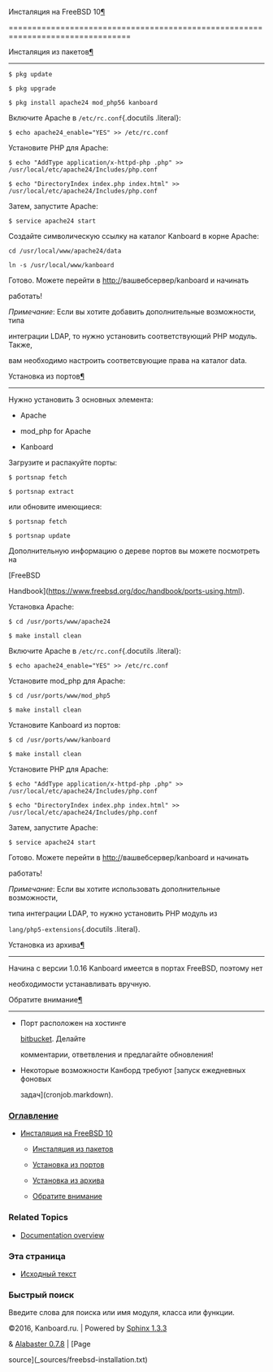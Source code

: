 Инсталяция на FreeBSD 10[¶](#freebsd-10-installation "Ссылка на этот заголовок")

================================================================================



Инсталяция из пакетов[¶](#install-from-packages "Ссылка на этот заголовок")

---------------------------------------------------------------------------



    $ pkg update

    $ pkg upgrade

    $ pkg install apache24 mod_php56 kanboard



Включите Apache в `/etc/rc.conf`{.docutils .literal}:



    $ echo apache24_enable="YES" >> /etc/rc.conf



Установите PHP для Apache:



    $ echo "AddType application/x-httpd-php .php" >> /usr/local/etc/apache24/Includes/php.conf

    $ echo "DirectoryIndex index.php index.html" >> /usr/local/etc/apache24/Includes/php.conf



Затем, запустите Apache:



    $ service apache24 start



Создайте символическую ссылку на каталог Kanboard в корне Apache:



    cd /usr/local/www/apache24/data

    ln -s /usr/local/www/kanboard



Готово. Можете перейти в <http:/>/вашвебсервер/kanboard и начинать

работать!



*Примечание*: Если вы хотите добавить дополнительные возможности, типа

интеграции LDAP, то нужно установить соответствующий PHP модуль. Также,

вам необходимо настроить соответсвующие права на каталог data.



Установка из портов[¶](#installing-from-ports "Ссылка на этот заголовок")

-------------------------------------------------------------------------



Нужно установить 3 основных элемента:



-   Apache

-   mod\_php for Apache

-   Kanboard



Загрузите и распакуйте порты:



    $ portsnap fetch

    $ portsnap extract



или обновите имеющиеся:



    $ portsnap fetch

    $ portsnap update



Дополнительную информацию о дереве портов вы можете посмотреть на

[FreeBSD

Handbook](https://www.freebsd.org/doc/handbook/ports-using.html).



Установка Apache:



    $ cd /usr/ports/www/apache24

    $ make install clean



Включите Apache в `/etc/rc.conf`{.docutils .literal}:



    $ echo apache24_enable="YES" >> /etc/rc.conf



Установите mod\_php для Apache:



    $ cd /usr/ports/www/mod_php5

    $ make install clean



Установите Kanboard из портов:



    $ cd /usr/ports/www/kanboard

    $ make install clean



Установите PHP для Apache:



    $ echo "AddType application/x-httpd-php .php" >> /usr/local/etc/apache24/Includes/php.conf

    $ echo "DirectoryIndex index.php index.html" >> /usr/local/etc/apache24/Includes/php.conf



Затем, запустите Apache:



    $ service apache24 start



Готово. Можете перейти в <http:/>/вашвебсервер/kanboard и начинать

работать!



*Примечание*: Если вы хотите использовать дополнительные возможности,

типа интеграции LDAP, то нужно установить PHP модуль из

`lang/php5-extensions`{.docutils .literal}.



Установка из архива[¶](#manual-installation "Ссылка на этот заголовок")

-----------------------------------------------------------------------



Начина с версии 1.0.16 Kanboard имеется в портах FreeBSD, поэтому нет

необходимости устанавливать вручную.



Обратите внимание[¶](#please-note "Ссылка на этот заголовок")

-------------------------------------------------------------



-   Порт расположен на хостинге

    [bitbucket](https://bitbucket.org/if0/freebsd-kanboard/). Делайте

    комментарии, ответвления и предлагайте обновления!



-   Некоторые возможности Канборд требуют [запуск ежедневных фоновых

    задач](cronjob.markdown).



### [Оглавление](index.markdown)



-   [Инсталяция на FreeBSD 10](#)

    -   [Инсталяция из пакетов](#install-from-packages)

    -   [Установка из портов](#installing-from-ports)

    -   [Установка из архива](#manual-installation)

    -   [Обратите внимание](#please-note)



### Related Topics



-   [Documentation overview](index.markdown)



### Эта страница



-   [Исходный текст](_sources/freebsd-installation.txt)



### Быстрый поиск



Введите слова для поиска или имя модуля, класса или функции.



©2016, Kanboard.ru. | Powered by [Sphinx 1.3.3](http://sphinx-doc.org/)

& [Alabaster 0.7.8](https://github.com/bitprophet/alabaster) | [Page

source](_sources/freebsd-installation.txt)


